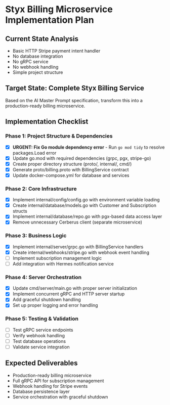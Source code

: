 # Styx Billing Microservice Implementation Plan

## Current State Analysis

- Basic HTTP Stripe payment intent handler
- No database integration
- No gRPC service
- No webhook handling
- Simple project structure

## Target State: Complete Styx Billing Service

Based on the AI Master Prompt specification, transform this into a production-ready billing microservice.

## Implementation Checklist

### Phase 1: Project Structure & Dependencies

- [x] **URGENT: Fix Go module dependency error** - Run `go mod tidy` to resolve packages.Load error
- [x] Update go.mod with required dependencies (grpc, pgx, stripe-go)
- [x] Create proper directory structure (proto/, internal/, cmd/)
- [x] Generate proto/billing.proto with BillingService contract
- [x] Update docker-compose.yml for database and services

### Phase 2: Core Infrastructure

- [x] Implement internal/config/config.go with environment variable loading
- [x] Create internal/database/models.go with Customer and Subscription structs
- [x] Implement internal/database/repo.go with pgx-based data access layer
- [x] Remove unnecessary Cerberus client (separate microservice)

### Phase 3: Business Logic

- [x] Implement internal/server/grpc.go with BillingService handlers
- [x] Create internal/webhooks/stripe.go with webhook event handling
- [ ] Implement subscription management logic
- [ ] Add integration with Hermes notification service

### Phase 4: Server Orchestration

- [x] Update cmd/server/main.go with proper server initialization
- [x] Implement concurrent gRPC and HTTP server startup
- [x] Add graceful shutdown handling
- [x] Set up proper logging and error handling

### Phase 5: Testing & Validation

- [ ] Test gRPC service endpoints
- [ ] Verify webhook handling
- [ ] Test database operations
- [ ] Validate service integration

## Expected Deliverables

- Production-ready billing microservice
- Full gRPC API for subscription management
- Webhook handling for Stripe events
- Database persistence layer
- Service orchestration with graceful shutdown
